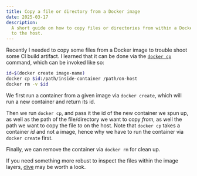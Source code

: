 ```yaml
---
title: Copy a file or directory from a Docker image
date: 2025-03-17
description:
  A short guide on how to copy files or directories from within a Docker image
  to the host.
---
```


Recently I needed to copy some files from a Docker image to trouble shoot some
CI build artifact. I learned that it can be done via the
[`docker cp`](https://docs.docker.com/reference/cli/docker/container/cp/)
command, which can be invoked like so:

```sh
id=$(docker create image-name)
docker cp $id:/path/inside-container /path/on-host
docker rm -v $id
```

We first run a container from a given image via `docker create`, which will run
a new container and return its id.

Then we run `docker cp`, and pass it the id of the new container we spun up, as
well as the path of the file/directory we want to copy _from_, as well the path
we want to copy the file _to_ on the host. Note that `docker cp` takes a
container _id_ and not a image, hence why we have to run the container via
`docker create` first.

Finally, we can remove the container via `docker rm` for clean up.

If you need something more robust to inspect the files within the image layers,
[dive](https://github.com/wagoodman/dive) may be worth a look.
